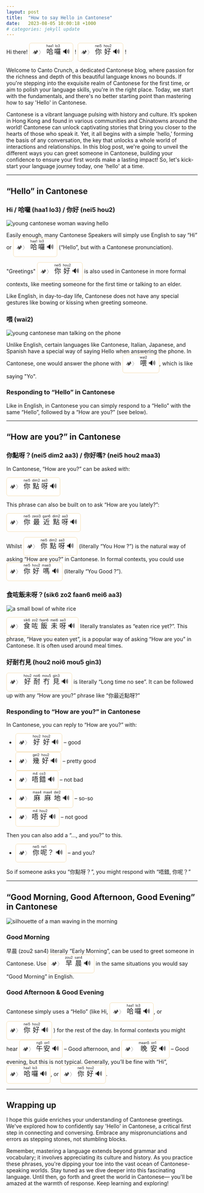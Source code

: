 ```yaml
---
layout: post
title:  "How to say Hello in Cantonese"
date:   2023-08-05 10:00:18 +1000
# categories: jekyll update
---
```


Hi there! 
<span style="
  background: white; 
  padding: 8px; 
  display: inline-block; 
  border: 1px solid wheat; 
  border-radius: 6px;
  font-size: 1.25em;
  ">
  <span style="cursor:pointer; opacity: 0.7; font-size: 0.8em; filter: grayscale(0.8) contrast(3);" onclick="window.open('https://camplingo.com', '_blank');">
    🏕️<span style="color: gray">〉</span>
  </span>
  <ruby>哈<rt>&nbsp;haa1&nbsp;</rt></ruby><ruby>囉<rt>&nbsp;lo3&nbsp;</rt></ruby>
  <span onclick="
      var msg = new SpeechSynthesisUtterance('哈囉');
      msg.lang = 'zh-HK';
      msg.rate = 0.9;
      window.speechSynthesis.speak(msg);
    " 
    style="cursor:pointer;">
    🔊
  </span>
</span> !
<span style="
  background: white; 
  padding: 8px; 
  display: inline-block; 
  border: 1px solid wheat; 
  border-radius: 6px;
  font-size: 1.25em;
  ">
  <span style="cursor:pointer; opacity: 0.7; font-size: 0.8em; filter: grayscale(0.8) contrast(3);" onclick="window.open('https://camplingo.com', '_blank');">
    🏕️<span style="color: gray">〉</span>
  </span>
  <ruby>你<rt>&nbsp;nei5&nbsp;</rt></ruby><ruby>好<rt>&nbsp;hou2&nbsp;</rt></ruby>
  <span onclick="
      var msg = new SpeechSynthesisUtterance('你好');
      msg.lang = 'zh-HK';
      msg.rate = 0.9;
      window.speechSynthesis.speak(msg);
    " 
    style="cursor:pointer;">
    🔊
  </span>
</span> !

<!-- ---

This is an example paragraph How are you? 
<span style="
  background: white; 
  padding: 8px; 
  display: inline-block; 
  border: 1px solid wheat; 
  border-radius: 6px;
  font-size: 1.25em;
  ">
  <span style="cursor:pointer; opacity: 0.7; font-size: 0.8em; filter: grayscale(0.8) contrast(3);" onclick="window.open('https://camplingo.com', '_blank');">
    🏕️<span style="color: gray">〉</span>
  </span>
  <ruby>你<rt>&nbsp;nei5&nbsp;</rt></ruby><ruby>點<rt>&nbsp;dim2&nbsp;</rt></ruby><ruby>呀<rt>&nbsp;aa3&nbsp;</rt></ruby>
  <span onclick="
      var msg = new SpeechSynthesisUtterance('你點呀？');
      msg.lang = 'zh-HK';
      msg.rate = 0.9;
      window.speechSynthesis.speak(msg);
    " 
    style="cursor:pointer;">
    🔊
  </span>
</span> with example paragraph end.

--- -->

Welcome to Canto Crunch, a dedicated Cantonese blog, where passion for the richness and depth of this beautiful language knows no bounds. If you're stepping into the exquisite realm of Cantonese for the first time, or aim to polish your language skills, you're in the right place. Today, we start with the fundamentals, and there's no better starting point than mastering how to say 'Hello' in Cantonese.

Cantonese is a vibrant language pulsing with history and culture. It’s spoken in Hong Kong and found in various communities and Chinatowns around the world! Cantonese can unlock captivating stories that bring you closer to the hearts of those who speak it. Yet, it all begins with a simple 'hello,' forming the basis of any conversation, the key that unlocks a whole world of interactions and relationships. In this blog post, we're going to unveil the different ways you can greet someone in Cantonese, building your confidence to ensure your first words make a lasting impact! So, let's kick-start your language journey today, one 'hello' at a time.

---

## “Hello” in Cantonese

### Hi / 哈囉 (haa1 lo3) / 你好 (nei5 hou2)

![young cantonese woman waving hello](/assets/images/young_cantonese_woman_waving_hello_abd3d298-4c8b-41c2-8506-ca7ec70db257.png)

Easily enough, many Cantonese Speakers will simply use English to say “Hi” or 
<span style="
  background: white; 
  padding: 8px; 
  display: inline-block; 
  border: 1px solid wheat; 
  border-radius: 6px;
  font-size: 1.25em;
  ">
  <span style="cursor:pointer; opacity: 0.7; font-size: 0.8em; filter: grayscale(0.8) contrast(3);" onclick="window.open('https://camplingo.com', '_blank');">
    🏕️<span style="color: gray">〉</span>
  </span>
  <ruby>哈<rt>&nbsp;haa1&nbsp;</rt></ruby><ruby>囉<rt>&nbsp;lo3&nbsp;</rt></ruby>
  <span onclick="
      var msg = new SpeechSynthesisUtterance('哈囉');
      msg.lang = 'zh-HK';
      msg.rate = 0.9;
      window.speechSynthesis.speak(msg);
    " 
    style="cursor:pointer;">
    🔊
  </span>
</span> (“Hello”, but with a Cantonese pronunciation).

"Greetings" 
<span style="
  background: white; 
  padding: 8px; 
  display: inline-block; 
  border: 1px solid wheat; 
  border-radius: 6px;
  font-size: 1.25em;
  ">
  <span style="cursor:pointer; opacity: 0.7; font-size: 0.8em; filter: grayscale(0.8) contrast(3);" onclick="window.open('https://camplingo.com', '_blank');">
    🏕️<span style="color: gray">〉</span>
  </span>
  <ruby>你<rt>&nbsp;nei5&nbsp;</rt></ruby><ruby>好<rt>&nbsp;hou2&nbsp;</rt></ruby>
  <span onclick="
      var msg = new SpeechSynthesisUtterance('你好');
      msg.lang = 'zh-HK';
      msg.rate = 0.9;
      window.speechSynthesis.speak(msg);
    " 
    style="cursor:pointer;">
    🔊
  </span>
</span> is also used in Cantonese in more formal contexts, like meeting someone for the first time or talking to an elder.

Like English, in day-to-day life, Cantonese does not have any special gestures like bowing or kissing when greeting someone.

### 喂 (wai2)

![young cantonese man talking on the phone](/assets/images/young_cantonese_man_answering_the_phone_listening_c8d4ea2b-7c58-4767-831b-7c9cde7973a8.png)

Unlike English, certain languages like Cantonese, Italian, Japanese, and Spanish have a special way of saying Hello when answering the phone. In Cantonese, one would answer the phone with 
<span style="
  background: white; 
  padding: 8px; 
  display: inline-block; 
  border: 1px solid wheat; 
  border-radius: 6px;
  font-size: 1.25em;
  ">
  <span style="cursor:pointer; opacity: 0.7; font-size: 0.8em; filter: grayscale(0.8) contrast(3);" onclick="window.open('https://camplingo.com', '_blank');">
    🏕️<span style="color: gray">〉</span>
  </span>
  <ruby>喂<rt>&nbsp;wai2&nbsp;</rt></ruby>
  <span onclick="
      var msg = new SpeechSynthesisUtterance('喂');
      msg.lang = 'zh-HK';
      msg.rate = 0.9;
      window.speechSynthesis.speak(msg);
    " 
    style="cursor:pointer;">
    🔊
  </span>
</span>, which is like saying "Yo".

### Responding to “Hello” in Cantonese

Like in English, in Cantonese you can simply respond to a “Hello” with the same “Hello”, followed by a “How are you?” (see below).

---

## “How are you?” in Cantonese

### 你點呀？(nei5 dim2 aa3) / 你好嗎? (nei5 hou2 maa3)

In Cantonese, “How are you?” can be asked with:

<span style="
  background: white; 
  padding: 8px; 
  display: inline-block; 
  border: 1px solid wheat; 
  border-radius: 6px;
  font-size: 1.25em;
  ">
  <span style="cursor:pointer; opacity: 0.7; font-size: 0.8em; filter: grayscale(0.8) contrast(3);" onclick="window.open('https://camplingo.com', '_blank');">
    🏕️<span style="color: gray">〉</span>
  </span>
  <ruby>你<rt>&nbsp;nei5&nbsp;</rt></ruby><ruby>點<rt>&nbsp;dim2&nbsp;</rt></ruby><ruby>呀<rt>&nbsp;aa3&nbsp;</rt></ruby>
  <span onclick="
      var msg = new SpeechSynthesisUtterance('你點呀？');
      msg.lang = 'zh-HK';
      msg.rate = 0.9;
      window.speechSynthesis.speak(msg);
    " 
    style="cursor:pointer;">
    🔊
  </span>
</span>

This phrase can also be built on to ask “How are you lately?”:

<span style="
  background: white; 
  padding: 8px; 
  display: inline-block; 
  border: 1px solid wheat; 
  border-radius: 6px;
  font-size: 1.25em;
  ">
  <span style="cursor:pointer; opacity: 0.7; font-size: 0.8em; filter: grayscale(0.8) contrast(3);" onclick="window.open('https://camplingo.com', '_blank');">
    🏕️<span style="color: gray">〉</span>
  </span>
  <ruby>你<rt>&nbsp;nei5&nbsp;</rt></ruby><ruby>最<rt>&nbsp;zeoi3&nbsp;</rt></ruby><ruby>近<rt>&nbsp;gan6&nbsp;</rt></ruby><ruby>點<rt>&nbsp;dim2&nbsp;</rt></ruby><ruby>呀<rt>&nbsp;aa3&nbsp;</rt></ruby>
  <span onclick="
      var msg = new SpeechSynthesisUtterance('你最近點呀？');
      msg.lang = 'zh-HK';
      msg.rate = 0.9;
      window.speechSynthesis.speak(msg);
    " 
    style="cursor:pointer;">
    🔊
  </span>
</span>

Whilst 
<span style="
  background: white; 
  padding: 8px; 
  display: inline-block; 
  border: 1px solid wheat; 
  border-radius: 6px;
  font-size: 1.25em;
  ">
  <span style="cursor:pointer; opacity: 0.7; font-size: 0.8em; filter: grayscale(0.8) contrast(3);" onclick="window.open('https://camplingo.com', '_blank');">
    🏕️<span style="color: gray">〉</span>
  </span>
  <ruby>你<rt>&nbsp;nei5&nbsp;</rt></ruby><ruby>點<rt>&nbsp;dim2&nbsp;</rt></ruby><ruby>呀<rt>&nbsp;aa3&nbsp;</rt></ruby>
  <span onclick="
      var msg = new SpeechSynthesisUtterance('你點呀？');
      msg.lang = 'zh-HK';
      msg.rate = 0.9;
      window.speechSynthesis.speak(msg);
    " 
    style="cursor:pointer;">
    🔊
  </span>
</span> (literally “You How ?”)  is the natural way of asking “How are you?” in Cantonese. In formal contexts, you could use 
<span style="
  background: white; 
  padding: 8px; 
  display: inline-block; 
  border: 1px solid wheat; 
  border-radius: 6px;
  font-size: 1.25em;
  ">
  <span style="cursor:pointer; opacity: 0.7; font-size: 0.8em; filter: grayscale(0.8) contrast(3);" onclick="window.open('https://camplingo.com', '_blank');">
    🏕️<span style="color: gray">〉</span>
  </span>
  <ruby>你<rt>&nbsp;nei5&nbsp;</rt></ruby><ruby>好<rt>&nbsp;hou2&nbsp;</rt></ruby><ruby>嗎<rt>&nbsp;maa3&nbsp;</rt></ruby>
  <span onclick="
      var msg = new SpeechSynthesisUtterance('你好嗎?');
      msg.lang = 'zh-HK';
      msg.rate = 0.9;
      window.speechSynthesis.speak(msg);
    " 
    style="cursor:pointer;">
    🔊
  </span>
</span> (literally “You Good ?”).

### 食咗飯未呀？(sik6 zo2 faan6 mei6 aa3)

![a small bowl of white rice](/assets/images/a_small_bowl_of_rice_photorealistic_9587294c-22c6-43d8-92ea-c103c3c412b5.png )

<span style="
  background: white; 
  padding: 8px; 
  display: inline-block; 
  border: 1px solid wheat; 
  border-radius: 6px;
  font-size: 1.25em;
  ">
  <span style="cursor:pointer; opacity: 0.7; font-size: 0.8em; filter: grayscale(0.8) contrast(3);" onclick="window.open('https://camplingo.com', '_blank');">
    🏕️<span style="color: gray">〉</span>
  </span>
  <ruby>食<rt>&nbsp;sik6&nbsp;</rt></ruby><ruby>咗<rt>&nbsp;zo2&nbsp;</rt></ruby><ruby>飯<rt>&nbsp;faan6&nbsp;</rt></ruby><ruby>未<rt>&nbsp;mei6&nbsp;</rt></ruby><ruby>呀<rt>&nbsp;aa3&nbsp;</rt></ruby>
  <span onclick="
      var msg = new SpeechSynthesisUtterance('食咗飯未呀');
      msg.lang = 'zh-HK';
      msg.rate = 0.9;
      window.speechSynthesis.speak(msg);
    " 
    style="cursor:pointer;">
    🔊
  </span>
</span> literally translates as “eaten rice yet?”. This phrase, “Have you eaten yet”, is a popular way of asking “How are you” in Cantonese. It is often used around meal times.

### 好耐冇見 (hou2 noi6 mou5 gin3)

<span style="
  background: white; 
  padding: 8px; 
  display: inline-block; 
  border: 1px solid wheat; 
  border-radius: 6px;
  font-size: 1.25em;
  ">
  <span style="cursor:pointer; opacity: 0.7; font-size: 0.8em; filter: grayscale(0.8) contrast(3);" onclick="window.open('https://camplingo.com', '_blank');">
    🏕️<span style="color: gray">〉</span>
  </span>
  <ruby>好<rt>&nbsp;hou2&nbsp;</rt></ruby><ruby>耐<rt>&nbsp;noi6&nbsp;</rt></ruby><ruby>冇<rt>&nbsp;mou5&nbsp;</rt></ruby><ruby>見<rt>&nbsp;gin3&nbsp;</rt></ruby>
  <span onclick="
      var msg = new SpeechSynthesisUtterance('好耐冇見');
      msg.lang = 'zh-HK';
      msg.rate = 0.9;
      window.speechSynthesis.speak(msg);
    " 
    style="cursor:pointer;">
    🔊
  </span>
</span> is literally “Long time no see”. It can be followed up with any “How are you?” phrase like “你最近點呀?”

### Responding to “How are you?” in Cantonese

In Cantonese, you can reply to “How are you?” with:
- <span style="
  background: white; 
  padding: 8px; 
  display: inline-block; 
  border: 1px solid wheat; 
  border-radius: 6px;
  font-size: 1.25em;
  ">
  <span style="cursor:pointer; opacity: 0.7; font-size: 0.8em; filter: grayscale(0.8) contrast(3);" onclick="window.open('https://camplingo.com', '_blank');">
    🏕️<span style="color: gray">〉</span>
  </span>
  <ruby>好<rt>&nbsp;hou2&nbsp;</rt></ruby><ruby>好<rt>&nbsp;hou2&nbsp;</rt></ruby>
  <span onclick="
      var msg = new SpeechSynthesisUtterance('好好');
      msg.lang = 'zh-HK';
      msg.rate = 0.9;
      window.speechSynthesis.speak(msg);
    " 
    style="cursor:pointer;">
    🔊
  </span>
</span> – good
- <span style="
  background: white; 
  padding: 8px; 
  display: inline-block; 
  border: 1px solid wheat; 
  border-radius: 6px;
  font-size: 1.25em;
  ">
  <span style="cursor:pointer; opacity: 0.7; font-size: 0.8em; filter: grayscale(0.8) contrast(3);" onclick="window.open('https://camplingo.com', '_blank');">
    🏕️<span style="color: gray">〉</span>
  </span>
  <ruby>幾<rt>&nbsp;gei2&nbsp;</rt></ruby><ruby>好<rt>&nbsp;hou2&nbsp;</rt></ruby>
  <span onclick="
      var msg = new SpeechSynthesisUtterance('幾好');
      msg.lang = 'zh-HK';
      msg.rate = 0.9;
      window.speechSynthesis.speak(msg);
    " 
    style="cursor:pointer;">
    🔊
  </span>
</span> – pretty good
- <span style="
  background: white; 
  padding: 8px; 
  display: inline-block; 
  border: 1px solid wheat; 
  border-radius: 6px;
  font-size: 1.25em;
  ">
  <span style="cursor:pointer; opacity: 0.7; font-size: 0.8em; filter: grayscale(0.8) contrast(3);" onclick="window.open('https://camplingo.com', '_blank');">
    🏕️<span style="color: gray">〉</span>
  </span>
  <ruby>唔<rt>&nbsp;m4&nbsp;</rt></ruby><ruby>錯<rt>&nbsp;co3&nbsp;</rt></ruby>
  <span onclick="
      var msg = new SpeechSynthesisUtterance('唔錯');
      msg.lang = 'zh-HK';
      msg.rate = 0.9;
      window.speechSynthesis.speak(msg);
    " 
    style="cursor:pointer;">
    🔊
  </span>
</span> – not bad
- <span style="
  background: white; 
  padding: 8px; 
  display: inline-block; 
  border: 1px solid wheat; 
  border-radius: 6px;
  font-size: 1.25em;
  ">
  <span style="cursor:pointer; opacity: 0.7; font-size: 0.8em; filter: grayscale(0.8) contrast(3);" onclick="window.open('https://camplingo.com', '_blank');">
    🏕️<span style="color: gray">〉</span>
  </span>
  <ruby>麻<rt>&nbsp;maa4&nbsp;</rt></ruby><ruby>麻<rt>&nbsp;maa4&nbsp;</rt></ruby><ruby>地<rt>&nbsp;dei2&nbsp;</rt></ruby>
  <span onclick="
      var msg = new SpeechSynthesisUtterance('麻麻地');
      msg.lang = 'zh-HK';
      msg.rate = 0.9;
      window.speechSynthesis.speak(msg);
    " 
    style="cursor:pointer;">
    🔊
  </span>
</span> – so-so
- <span style="
  background: white; 
  padding: 8px; 
  display: inline-block; 
  border: 1px solid wheat; 
  border-radius: 6px;
  font-size: 1.25em;
  ">
  <span style="cursor:pointer; opacity: 0.7; font-size: 0.8em; filter: grayscale(0.8) contrast(3);" onclick="window.open('https://camplingo.com', '_blank');">
    🏕️<span style="color: gray">〉</span>
  </span>
  <ruby>唔<rt>&nbsp;m4&nbsp;</rt></ruby><ruby>好<rt>&nbsp;hou2&nbsp;</rt></ruby>
  <span onclick="
      var msg = new SpeechSynthesisUtterance('唔好');
      msg.lang = 'zh-HK';
      msg.rate = 0.9;
      window.speechSynthesis.speak(msg);
    " 
    style="cursor:pointer;">
    🔊
  </span>
</span> – not good

Then you can also add a “…, and you?” to this.
- <span style="
  background: white; 
  padding: 8px; 
  display: inline-block; 
  border: 1px solid wheat; 
  border-radius: 6px;
  font-size: 1.25em;
  ">
  <span style="cursor:pointer; opacity: 0.7; font-size: 0.8em; filter: grayscale(0.8) contrast(3);" onclick="window.open('https://camplingo.com', '_blank');">
    🏕️<span style="color: gray">〉</span>
  </span>
  <ruby>你<rt>&nbsp;nei5&nbsp;</rt></ruby><ruby>呢<rt>&nbsp;ne1&nbsp;</rt></ruby><ruby>？<rt></rt></ruby>
  <span onclick="
      var msg = new SpeechSynthesisUtterance('你呢?');
      msg.lang = 'zh-HK';
      msg.rate = 0.9;
      window.speechSynthesis.speak(msg);
    " 
    style="cursor:pointer;">
    🔊
  </span>
</span> – and you?

So if someone asks you “你點呀？”, you might respond with “唔錯, 你呢？”

---

## “Good Morning, Good Afternoon, Good Evening” in Cantonese

![silhouette of a man waving in the morning](/assets/images/silhouette_of_young_man_one_hand_waving_morning_brigh_7a9c7f82-4469-4305-b23b-dc460a80f919.png)

### Good Morning

早晨 (zou2 san4) literally “Early Morning”, can be used to greet someone in Cantonese. Use 
<span style="
  background: white; 
  padding: 8px; 
  display: inline-block; 
  border: 1px solid wheat; 
  border-radius: 6px;
  font-size: 1.25em;
  ">
  <span style="cursor:pointer; opacity: 0.7; font-size: 0.8em; filter: grayscale(0.8) contrast(3);" onclick="window.open('https://camplingo.com', '_blank');">
    🏕️<span style="color: gray">〉</span>
  </span>
  <ruby>早<rt>&nbsp;zou2&nbsp;</rt></ruby><ruby>晨<rt>&nbsp;san4&nbsp;</rt></ruby>
  <span onclick="
      var msg = new SpeechSynthesisUtterance('早晨');
      msg.lang = 'zh-HK';
      msg.rate = 0.9;
      window.speechSynthesis.speak(msg);
    " 
    style="cursor:pointer;">
    🔊
  </span>
</span> in the same situations you would say “Good Morning” in English. 

### Good Afternoon & Good Evening

Cantonese simply uses a “Hello” (like Hi, 
<span style="
  background: white; 
  padding: 8px; 
  display: inline-block; 
  border: 1px solid wheat; 
  border-radius: 6px;
  font-size: 1.25em;
  ">
  <span style="cursor:pointer; opacity: 0.7; font-size: 0.8em; filter: grayscale(0.8) contrast(3);" onclick="window.open('https://camplingo.com', '_blank');">
    🏕️<span style="color: gray">〉</span>
  </span>
  <ruby>哈<rt>&nbsp;haa1&nbsp;</rt></ruby><ruby>囉<rt>&nbsp;lo3&nbsp;</rt></ruby>
  <span onclick="
      var msg = new SpeechSynthesisUtterance('哈囉');
      msg.lang = 'zh-HK';
      msg.rate = 0.9;
      window.speechSynthesis.speak(msg);
    " 
    style="cursor:pointer;">
    🔊
  </span>
</span>, or 
<span style="
  background: white; 
  padding: 8px; 
  display: inline-block; 
  border: 1px solid wheat; 
  border-radius: 6px;
  font-size: 1.25em;
  ">
  <span style="cursor:pointer; opacity: 0.7; font-size: 0.8em; filter: grayscale(0.8) contrast(3);" onclick="window.open('https://camplingo.com', '_blank');">
    🏕️<span style="color: gray">〉</span>
  </span>
  <ruby>你<rt>&nbsp;nei5&nbsp;</rt></ruby><ruby>好<rt>&nbsp;hou2&nbsp;</rt></ruby>
  <span onclick="
      var msg = new SpeechSynthesisUtterance('你好');
      msg.lang = 'zh-HK';
      msg.rate = 0.9;
      window.speechSynthesis.speak(msg);
    " 
    style="cursor:pointer;">
    🔊
  </span>
</span> ) for the rest of the day. 
In formal contexts you might hear 
<span style="
  background: white; 
  padding: 8px; 
  display: inline-block; 
  border: 1px solid wheat; 
  border-radius: 6px;
  font-size: 1.25em;
  ">
  <span style="cursor:pointer; opacity: 0.7; font-size: 0.8em; filter: grayscale(0.8) contrast(3);" onclick="window.open('https://camplingo.com', '_blank');">
    🏕️<span style="color: gray">〉</span>
  </span>
  <ruby>午<rt>&nbsp;ng5&nbsp;</rt></ruby><ruby>安<rt>&nbsp;on1&nbsp;</rt></ruby>
  <span onclick="
      var msg = new SpeechSynthesisUtterance('午安');
      msg.lang = 'zh-HK';
      msg.rate = 0.9;
      window.speechSynthesis.speak(msg);
    " 
    style="cursor:pointer;">
    🔊
  </span>
</span> – Good afternoon, and 
<span style="
  background: white; 
  padding: 8px; 
  display: inline-block; 
  border: 1px solid wheat; 
  border-radius: 6px;
  font-size: 1.25em;
  ">
  <span style="cursor:pointer; opacity: 0.7; font-size: 0.8em; filter: grayscale(0.8) contrast(3);" onclick="window.open('https://camplingo.com', '_blank');">
    🏕️<span style="color: gray">〉</span>
  </span>
  <ruby>晚<rt>&nbsp;maan5&nbsp;</rt></ruby><ruby>安<rt>&nbsp;on1&nbsp;</rt></ruby>
  <span onclick="
      var msg = new SpeechSynthesisUtterance('晚安');
      msg.lang = 'zh-HK';
      msg.rate = 0.9;
      window.speechSynthesis.speak(msg);
    " 
    style="cursor:pointer;">
    🔊
  </span>
</span> – Good evening, but this is not typical. Generally, you’ll be fine with “Hi”, <span style="
  background: white; 
  padding: 8px; 
  display: inline-block; 
  border: 1px solid wheat; 
  border-radius: 6px;
  font-size: 1.25em;
  ">
  <span style="cursor:pointer; opacity: 0.7; font-size: 0.8em; filter: grayscale(0.8) contrast(3);" onclick="window.open('https://camplingo.com', '_blank');">
    🏕️<span style="color: gray">〉</span>
  </span>
  <ruby>哈<rt>&nbsp;haa1&nbsp;</rt></ruby><ruby>囉<rt>&nbsp;lo3&nbsp;</rt></ruby>
  <span onclick="
      var msg = new SpeechSynthesisUtterance('哈囉');
      msg.lang = 'zh-HK';
      msg.rate = 0.9;
      window.speechSynthesis.speak(msg);
    " 
    style="cursor:pointer;">
    🔊
  </span>
</span>, or 
<span style="
  background: white; 
  padding: 8px; 
  display: inline-block; 
  border: 1px solid wheat; 
  border-radius: 6px;
  font-size: 1.25em;
  ">
  <span style="cursor:pointer; opacity: 0.7; font-size: 0.8em; filter: grayscale(0.8) contrast(3);" onclick="window.open('https://camplingo.com', '_blank');">
    🏕️<span style="color: gray">〉</span>
  </span>
  <ruby>你<rt>&nbsp;nei5&nbsp;</rt></ruby><ruby>好<rt>&nbsp;hou2&nbsp;</rt></ruby>
  <span onclick="
      var msg = new SpeechSynthesisUtterance('你好');
      msg.lang = 'zh-HK';
      msg.rate = 0.9;
      window.speechSynthesis.speak(msg);
    " 
    style="cursor:pointer;">
    🔊
  </span>
</span>.

---
## Wrapping up

I hope this guide enriches your understanding of Cantonese greetings. We've explored how to confidently say 'Hello' in Cantonese, a critical first step in connecting and conversing. Embrace any mispronunciations and errors as stepping stones, not stumbling blocks.

Remember, mastering a language extends beyond grammar and vocabulary; it involves appreciating its culture and history. As you practice these phrases, you're dipping your toe into the vast ocean of Cantonese-speaking worlds. Stay tuned as we dive deeper into this fascinating language. Until then, go forth and greet the world in Cantonese— you'll be amazed at the warmth of response. Keep learning and exploring!


